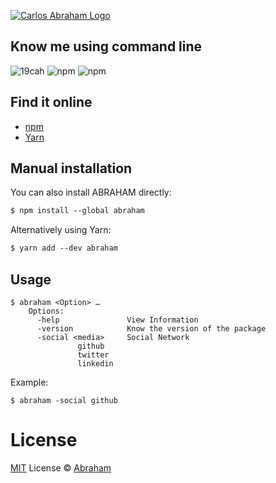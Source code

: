 [![Carlos Abraham Logo](https://avatars3.githubusercontent.com/u/21347264?s=50&v=4)](https://19cah.com)

## Know me using command line

![19cah](https://19cah.com/badge.svg)
![npm](https://img.shields.io/npm/v/abraham.svg)
![npm](https://img.shields.io/npm/dt/abraham.svg)


## Find it online

* [npm](https://www.npmjs.com/package/abraham)
* [Yarn](https://yarnpkg.com/en/package/abraham)

## Manual installation

You can also install ABRAHAM directly:

```md
$ npm install --global abraham
```
Alternatively using Yarn:

```md
$ yarn add --dev abraham
```

## Usage

```
$ abraham <Option> …
    Options:
      -help               View Information
      -version            Know the version of the package
      -social <media>     Social Network
               github
               twitter
               linkedin
```

Example:

```
$ abraham -social github
```

# License

[MIT](https://github.com/19cah/abraham/blob/master/LICENSE) License © [Abraham](https://github.com/19cah)
